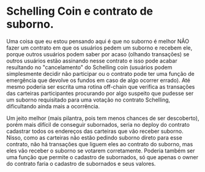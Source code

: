  # Schelling Coin e contrato de suborno.

Uma coisa que eu estou pensando aqui é que no suborno é melhor NÂO fazer um contrato em que os usuários
pedem um suborno e recebem ele, porque outros usuários podem saber por acaso (olhando transações) se outros
usuários estão assinando nesse contrato e isso pode acabar resultando no "cancelamento" do Schelling coin (usuários
podem simplesmente decidir não participar ou o contrato pode ter uma função de emergência que devolve os fundos
em caso de algo ocorrer errado). Até mesmo poderia ser escrita uma rotina off-chain que verifica as transações das carteiras participantes procurando por algo suspeito que pudesse ser um suborno requisitado para uma votação no contrato Schelling, dificultando ainda mais a ocorrência.

Um jeito melhor (mais pilantra, pois tem menos chances de ser descoberto), porém mais difícil de conseguir subornados, seria no deploy do contrato cadastrar todos os endereços das carteiras que vão receber suborno. Nisso, como as carteiras não estão pedindo suborno direto para esse contrato, não há transações que liguem eles ao contrato do suborno, mas eles vão receber o suborno se votarem corretamente. 
Poderia também ser uma função que permite o cadastro de subornados, só que apenas o owner do contrato faria o cadastro de subornados e seus valores.